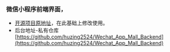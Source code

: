 ### 微信小程序前端界面，
- [开源项目原地址](https://github.com/EastWorld/wechat-app-mall)，在此基础上修改使用。
- 后台地址-私有仓库 [https://github.com/huzing2524/Wechat_App_Mall_Backend](https://github.com/huzing2524/Wechat_App_Mall_Backend)


